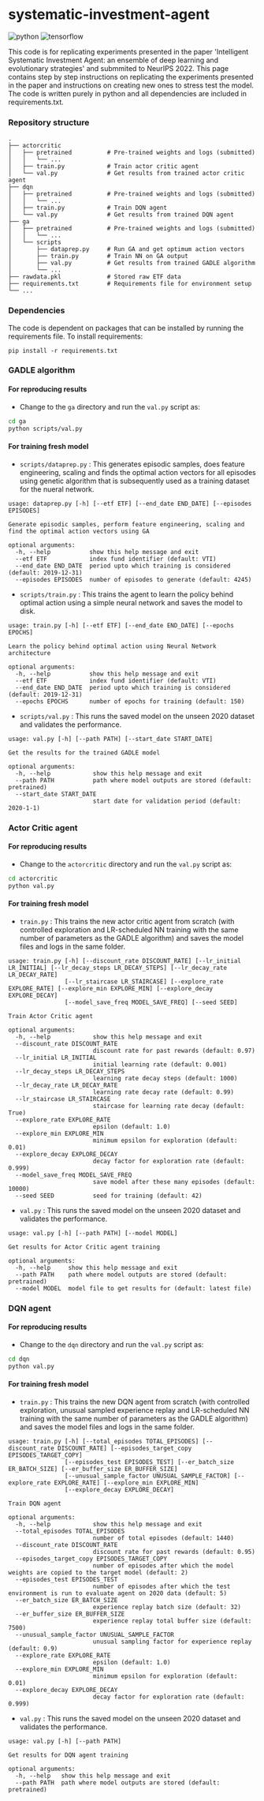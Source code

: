 # systematic-investment-agent

![python](https://img.shields.io/badge/python-v3.8.12-green)
![tensorflow](https://img.shields.io/badge/tensorflow-v2.8.0-blue)

This code is for replicating experiments presented in the paper 'Intelligent Systematic Investment Agent: an ensemble of deep learning and evolutionary strategies' and submmited to NeurIPS 2022. This page contains step by step instructions on replicating the experiments presented in the paper and instructions on creating new ones to stress test the model. The code is written purely in python and all dependencies are included in requirements.txt.

### Repository structure

    .
    ├── actorcritic
    │   ├── pretrained          # Pre-trained weights and logs (submitted)
    │   │   └── ...
    │   ├── train.py            # Train actor critic agent
    │   └── val.py              # Get results from trained actor critic agent
    ├── dqn
    │   ├── pretrained          # Pre-trained weights and logs (submitted)
    │   │   └── ...
    │   ├── train.py            # Train DQN agent
    │   └── val.py              # Get results from trained DQN agent
    ├── ga
    │   ├── pretrained          # Pre-trained weights and logs (submitted)
    │   │   └── ...
    │   └── scripts
    │       ├── dataprep.py     # Run GA and get optimum action vectors
    │       ├── train.py        # Train NN on GA output
    │       ├── val.py          # Get results from trained GADLE algorithm
    │       └── ...
    ├── rawdata.pkl             # Stored raw ETF data
    ├── requirements.txt        # Requirements file for environment setup
    └── ...

### Dependencies

The code is dependent on packages that can be installed by running the requirements file.
To install requirements:

```
pip install -r requirements.txt
```

### GADLE algorithm

#### For reproducing results

- Change to the `ga` directory and run the `val.py` script as:

```bash
cd ga
python scripts/val.py
```

#### For training fresh model

- `scripts/dataprep.py` : This generates episodic samples, does feature engineering, scaling and finds the optimal action vectors for all episodes using genetic algorithm that is subsequently used as a training dataset for the nueral network.
```
usage: dataprep.py [-h] [--etf ETF] [--end_date END_DATE] [--episodes EPISODES]

Generate episodic samples, perform feature engineering, scaling and find the optimal action vectors using GA

optional arguments:
  -h, --help           show this help message and exit
  --etf ETF            index fund identifier (default: VTI)
  --end_date END_DATE  period upto which training is considered (default: 2019-12-31)
  --episodes EPISODES  number of episodes to generate (default: 4245)
```

- `scripts/train.py` : This trains the agent to learn the policy behind optimal action using a simple neural network and saves the model to disk.

```
usage: train.py [-h] [--etf ETF] [--end_date END_DATE] [--epochs EPOCHS]

Learn the policy behind optimal action using Neural Network architecture

optional arguments:
  -h, --help           show this help message and exit
  --etf ETF            index fund identifier (default: VTI)
  --end_date END_DATE  period upto which training is considered (default: 2019-12-31)
  --epochs EPOCHS      number of epochs for training (default: 150)
```

- `scripts/val.py` : This runs the saved model on the unseen 2020 dataset and validates the performance.

```
usage: val.py [-h] [--path PATH] [--start_date START_DATE]

Get the results for the trained GADLE model

optional arguments:
  -h, --help            show this help message and exit
  --path PATH           path where model outputs are stored (default: pretrained)
  --start_date START_DATE
                        start date for validation period (default: 2020-1-1)
```

### Actor Critic agent

#### For reproducing results

- Change to the `actorcritic` directory and run the `val.py` script as:

```bash
cd actorcritic
python val.py
```

#### For training fresh model

- `train.py` : This trains the new actor critic agent from scratch (with controlled exploration and LR-scheduled NN training with the same number of parameters as the GADLE algorithm) and saves the model files and logs in the same folder.

```
usage: train.py [-h] [--discount_rate DISCOUNT_RATE] [--lr_initial LR_INITIAL] [--lr_decay_steps LR_DECAY_STEPS] [--lr_decay_rate LR_DECAY_RATE]
                [--lr_staircase LR_STAIRCASE] [--explore_rate EXPLORE_RATE] [--explore_min EXPLORE_MIN] [--explore_decay EXPLORE_DECAY]
                [--model_save_freq MODEL_SAVE_FREQ] [--seed SEED]

Train Actor Critic agent

optional arguments:
  -h, --help            show this help message and exit
  --discount_rate DISCOUNT_RATE
                        discount rate for past rewards (default: 0.97)
  --lr_initial LR_INITIAL
                        initial learning rate (default: 0.001)
  --lr_decay_steps LR_DECAY_STEPS
                        learning rate decay steps (default: 1000)
  --lr_decay_rate LR_DECAY_RATE
                        learning rate decay rate (default: 0.99)
  --lr_staircase LR_STAIRCASE
                        staircase for learning rate decay (default: True)
  --explore_rate EXPLORE_RATE
                        epsilon (default: 1.0)
  --explore_min EXPLORE_MIN
                        minimum epsilon for exploration (default: 0.01)
  --explore_decay EXPLORE_DECAY
                        decay factor for exploration rate (default: 0.999)
  --model_save_freq MODEL_SAVE_FREQ
                        save model after these many episodes (default: 10000)
  --seed SEED           seed for training (default: 42)
```

- `val.py` : This runs the saved model on the unseen 2020 dataset and validates the performance.

```
usage: val.py [-h] [--path PATH] [--model MODEL]

Get results for Actor Critic agent training

optional arguments:
  -h, --help     show this help message and exit
  --path PATH    path where model outputs are stored (default: pretrained)
  --model MODEL  model file to get results for (default: latest file)
```

### DQN agent

#### For reproducing results

- Change to the `dqn` directory and run the `val.py` script as:

```bash
cd dqn
python val.py
```

#### For training fresh model

- `train.py` : This trains the new DQN agent from scratch (with controlled exploration, unusual sampled experience replay and LR-scheduled NN training with the same number of parameters as the GADLE algorithm) and saves the model files and logs in the same folder.

```
usage: train.py [-h] [--total_episodes TOTAL_EPISODES] [--discount_rate DISCOUNT_RATE] [--episodes_target_copy EPISODES_TARGET_COPY]
                [--episodes_test EPISODES_TEST] [--er_batch_size ER_BATCH_SIZE] [--er_buffer_size ER_BUFFER_SIZE]
                [--unusual_sample_factor UNUSUAL_SAMPLE_FACTOR] [--explore_rate EXPLORE_RATE] [--explore_min EXPLORE_MIN]
                [--explore_decay EXPLORE_DECAY]

Train DQN agent

optional arguments:
  -h, --help            show this help message and exit
  --total_episodes TOTAL_EPISODES
                        number of total episodes (default: 1440)
  --discount_rate DISCOUNT_RATE
                        discount rate for past rewards (default: 0.95)
  --episodes_target_copy EPISODES_TARGET_COPY
                        number of episodes after which the model weights are copied to the target model (default: 2)
  --episodes_test EPISODES_TEST
                        number of episodes after which the test environment is run to evaluate agent on 2020 data (default: 5)
  --er_batch_size ER_BATCH_SIZE
                        experience replay batch size (default: 32)
  --er_buffer_size ER_BUFFER_SIZE
                        experience replay total buffer size (default: 7500)
  --unusual_sample_factor UNUSUAL_SAMPLE_FACTOR
                        unusual sampling factor for experience replay (default: 0.9)
  --explore_rate EXPLORE_RATE
                        epsilon (default: 1.0)
  --explore_min EXPLORE_MIN
                        minimum epsilon for exploration (default: 0.01)
  --explore_decay EXPLORE_DECAY
                        decay factor for exploration rate (default: 0.999)
```

- `val.py` : This runs the saved model on the unseen 2020 dataset and validates the performance.

```
usage: val.py [-h] [--path PATH]

Get results for DQN agent training

optional arguments:
  -h, --help   show this help message and exit
  --path PATH  path where model outputs are stored (default: pretrained)
```
